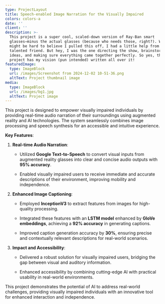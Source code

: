 ```yaml
---
type: ProjectLayout
title: Speech-enabled Image Narration for the Visually Impaired
colors: colors-a
date: ''
client: ''
description: >-
  This project is a super cool, scaled-down version of Ray-Ban smart
  glasses—minus the actual glasses (because who needs those, right?). While it
  might be hard to believe I pulled this off, I had a little help from my
  talented friend. But hey, I was the one directing the show, brainstorming
  ideas, and making sure everything came together perfectly. So yes, this
  project has my vision (pun intended) written all over it!
featuredImage:
  type: ImageBlock
  url: /images/Screenshot from 2024-12-02 10-51-36.png
  altText: Project thumbnail image
media:
  type: ImageBlock
  url: /images/bg1.jpg
  altText: Project image
---
```

This project is designed to empower visually impaired individuals by providing real-time audio narration of their surroundings using augmented reality and AI technologies. The system seamlessly combines image processing and speech synthesis for an accessible and intuitive experience.

**Key Features**:

1.  **Real-time Audio Narration**:

    *   Utilized **Google Text-to-Speech** to convert visual inputs from augmented reality glasses into clear and concise audio outputs with **95% accuracy**.

    *   Enabled visually impaired users to receive immediate and accurate descriptions of their environment, improving mobility and independence.

2.  **Enhanced Image Captioning**:

    *   Employed **InceptionV3** to extract features from images for high-quality processing.

    *   Integrated these features with an **LSTM model** enhanced by **GloVe embeddings**, achieving a **92% accuracy** in generating captions.

    *   Improved caption generation accuracy by **30%**, ensuring precise and contextually relevant descriptions for real-world scenarios.

3.  **Impact and Accessibility**:

    *   Delivered a robust solution for visually impaired users, bridging the gap between visual and auditory information.

    *   Enhanced accessibility by combining cutting-edge AI with practical usability in real-world environments.

This project demonstrates the potential of AI to address real-world challenges, providing visually impaired individuals with an innovative tool for enhanced interaction and independence.

